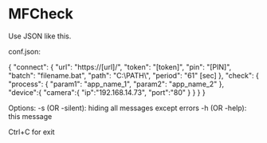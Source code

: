 # MFCheck

Use JSON like this.

conf.json:

{
	"connect": {
		"url": "https://[url]/",
		"token": "[token]",
		"pin": "[PIN]",
		"batch": "filename.bat",
		"path": "C:\\PATH\\",
		"period": "61" [sec]
	},
	"check": {
			"process": {
				"param1": "app_name_1",
				"param2": "app_name_2"
			},			
			"device":{
				"camera":{
					"ip":"192.168.14.73",
					"port":"80"
				}
			}
	}
}

Options:
-s (OR -silent): hiding all messages except errors
-h (OR -help): this message

Ctrl+C for exit